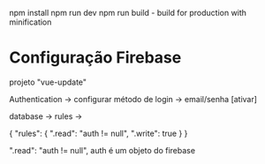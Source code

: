 npm install
npm run dev
npm run build - build for production with minification


# Configuração Firebase
projeto "vue-update"

Authentication -> configurar método de login -> email/senha [ativar]

database -> rules -> 

{
  "rules": {
    ".read": "auth != null",
    ".write": true
  }
}

".read": "auth != null",
auth é um objeto do firebase